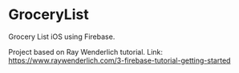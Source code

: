 # GroceryList
Grocery List iOS using Firebase.

Project based on Ray Wenderlich tutorial.
Link: https://www.raywenderlich.com/3-firebase-tutorial-getting-started
